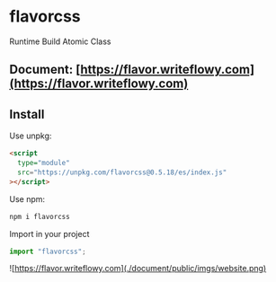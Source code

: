 # flavorcss

Runtime Build Atomic Class

## Document: [https://flavor.writeflowy.com](https://flavor.writeflowy.com)

## Install

Use unpkg:

```html
<script
  type="module"
  src="https://unpkg.com/flavorcss@0.5.18/es/index.js"
></script>
```

Use npm:

```sh
npm i flavorcss
```

Import in your project

```js
import "flavorcss";
```

![https://flavor.writeflowy.com](./document/public/imgs/website.png)
